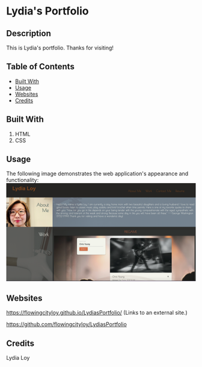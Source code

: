 # Lydia's Portfolio

## Description

This is Lydia's portfolio. 
Thanks for visiting!


## Table of Contents

* [Built With](#Builtwith)
* [Usage](#Usage)
* [Websites](#Websites)
* [Credits](#Credits)


## Built With

1. HTML
2. CSS

## Usage
The following image demonstrates the web application's appearance and functionality:
<img src="./assets/image/updated.png" alt="portfolio"/>


## Websites

https://flowingcityloy.github.io/LydiasPortfolio/ (Links to an external site.)

https://github.com/flowingcityloy/LydiasPortfolio


## Credits

Lydia Loy
